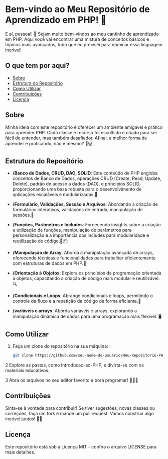 # Bem-vindo ao Meu Repositório de Aprendizado em PHP! 🚀

E aí, pessoal! 👋 Sejam muito bem-vindos ao meu cantinho de aprendizado em PHP. Aqui você vai encontrar uma mistura de conceitos básicos e tópicos mais avançados, tudo que eu precisei para dominar essa linguagem incrível!

## O que tem por aqui?
- [Sobre](#sobre)
- [Estrutura do Repositório](#estrutura-do-repositório)
- [Como Utilizar](#como-utilizar)
- [Contribuições](#contribuições)
- [Licença](#licença)

## Sobre
Minha ideia com este repositório é oferecer um ambiente amigável e prático para aprender PHP. Cada classe e recurso foi escolhido e criado para ser fácil de entender, mas também desafiador. Afinal, a melhor forma de aprender é praticando, não é mesmo? 📘💻

## Estrutura do Repositório
- **/Banco de Dados, CRUD, DAO, SOLID**: Este conteúdo de PHP engloba conceitos de Banco de Dados, operações CRUD (Create, Read, Update, Delete), padrão de acesso a dados (DAO), e princípios SOLID, proporcionando uma base robusta para o desenvolvimento de aplicações escaláveis e modularizadas.📝

- **/Formulário, Validações, Sessão e Arquivos**: Abordando a criação de formulários interativos, validações de entrada, manipulação de sessões.🔀
  
- **/Funções, Parâmetros e Includes**: Fornecendo insights sobre a criação e utilização de funções, manipulação de parâmetros para personalização e a importância dos includes para modularidade e reutilização de código.🚀📦
  
- **/Manipulação de Array**: Aborda a manipulação avançada de arrays, oferecendo técnicas e funcionalidades para trabalhar eficientemente com estruturas de dados em PHP.🧮
  
- **/Orientação à Objetos**: Explora os princípios da programação orientada a objetos, capacitando a criação de código mais modular e reutilizável.🔍
  
- **/Condicionais e Loops**: Abrange condicionais e loops, permitindo o controle de fluxo e a repetição de código de forma eficiente.🔄
  
- **/variáveis e arrays**: Aborda variáveis e arrays, explorando a manipulação dinâmica de dados para uma programação mais flexível. 🖥️

## Como Utilizar
1. Faça um clone do repositório na sua máquina:
   ```bash
   git clone https://github.com/seu-nome-de-usuario/Meu-Repositorio-PHP.git
2 Explore as pastas, como Introducao-ao-PHP, e divirta-se com os materiais educativos.

3 Abra os arquivos no seu editor favorito e bora programar! 🚀👨‍💻

## Contribuições
Sinta-se à vontade para contribuir! Se tiver sugestões, novas classes ou correções, faça um fork e mande um pull request. Vamos construir algo incrível juntos! 🤝🌟

## Licença
Este repositório está sob a Licença MIT - confira o arquivo LICENSE para mais detalhes.

